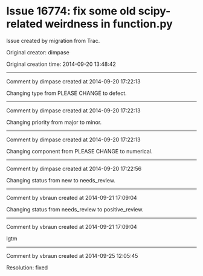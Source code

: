 # Issue 16774: fix some old scipy-related weirdness in function.py

Issue created by migration from Trac.

Original creator: dimpase

Original creation time: 2014-09-20 13:48:42




---

Comment by dimpase created at 2014-09-20 17:22:13

Changing type from PLEASE CHANGE to defect.


---

Comment by dimpase created at 2014-09-20 17:22:13

Changing priority from major to minor.


---

Comment by dimpase created at 2014-09-20 17:22:13

Changing component from PLEASE CHANGE to numerical.


---

Comment by dimpase created at 2014-09-20 17:22:56

Changing status from new to needs_review.


---

Comment by vbraun created at 2014-09-21 17:09:04

Changing status from needs_review to positive_review.


---

Comment by vbraun created at 2014-09-21 17:09:04

lgtm


---

Comment by vbraun created at 2014-09-25 12:05:45

Resolution: fixed
